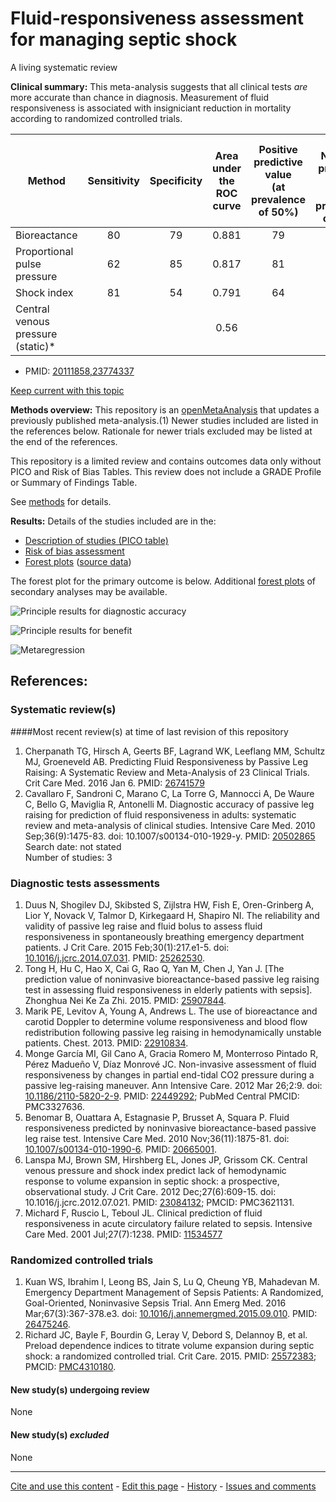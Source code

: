 # Fluid-responsiveness assessment for managing septic shock

A living systematic review

**Clinical summary:** This meta-analysis suggests that all clinical tests *are* more accurate than chance in diagnosis. Measurement of fluid responsiveness is associated with insigniciant reduction in mortality according to randomized controlled trials.

Method	| Sensitivity|Specificity| Area under the ROC curve|Positive predictive value</br>(at prevalence of 50%) | 1- Negative predictive value</br>(at prevalence of 50%)
| -------------------------- |:--:|:--:|:-----:|:--:|:--:|
Bioreactance	               | 80 | 79 | 0.881 | 79 | 80
Proportional pulse pressure  | 62 | 85 | 0.817 | 81 | 40
Shock index	                 | 81 | 54 | 0.791 | 64 | 26
Central venous pressure (static)*    |   |   | 0.56  |   |  
* PMID: [20111858,23774337](http://pubmed.gov/20111858,23774337)

[Keep current with this topic](Keep-up.md)

**Methods overview:** This repository is an [openMetaAnalysis](https://openmetaanalysis.github.io/) that updates a previously published meta-analysis.(1) Newer studies included are listed in the references below. Rationale for newer trials excluded may be listed at the end of the references. 

This repository is a limited review and contains outcomes data only without PICO and Risk of Bias Tables.  This review does not include a GRADE Profile or Summary of Findings Table.

See [methods](http://openmetaanalysis.github.io/methods.html) for details.

**Results:** Details of the studies included are in the:
* [Description of studies (PICO table)](../../tree/master/study-details/pico-table.md)
* [Risk of bias assessment](../../tree/master/study-details/risk-of-bias.md)
* [Forest plots](../../tree/master/forest-plots) ([source data](../../tree/master/data))

The forest plot for the primary outcome is below. Additional [forest plots](../../tree/master/forest-plots) of secondary analyses may be available. 

![Principle results for diagnostic accuracy](https://raw.githubusercontent.com/openMetaAnalysis/Fluid-responsiveness-assessed-noninvasively/master/forest-plots/Outcome-Primary.png "Principle results for diagnostic accuracy]")


![Principle results for benefit](https://raw.githubusercontent.com/openMetaAnalysis/Fluid-responsiveness-assessed-noninvasively/master/forest-plots/Outcome-Primary-Trials.png "Principle results for benefit]")


![Metaregression](https://raw.githubusercontent.com/openMetaAnalysis/Fluid-responsiveness-assessed-noninvasively/master/metaregression/Outcome-Primary.png "Principle results for benefit]")

References:
----------------------------------
### Systematic review(s)
####Most recent review(s) at time of last revision of this repository
1. Cherpanath TG, Hirsch A, Geerts BF, Lagrand WK, Leeflang MM, Schultz MJ, Groeneveld AB. Predicting Fluid Responsiveness by Passive Leg Raising: A Systematic Review and Meta-Analysis of 23 Clinical Trials. Crit Care Med. 2016 Jan 6. PMID: [26741579](http://pubmed.gov/26741579)
1. Cavallaro F, Sandroni C, Marano C, La Torre G, Mannocci A, De Waure C, Bello G, Maviglia R, Antonelli M. Diagnostic accuracy of passive leg raising for prediction of fluid responsiveness in adults: systematic review and meta-analysis of clinical studies. Intensive Care Med. 2010 Sep;36(9):1475-83. doi: 10.1007/s00134-010-1929-y. PMID: [20502865](http://pubmed.gov/20502865)<br/>Search date: not stated<br/>Number of studies: 3

### Diagnostic tests assessments
1. Duus N, Shogilev DJ, Skibsted S, Zijlstra HW, Fish E, Oren-Grinberg A, Lior Y, Novack V, Talmor D, Kirkegaard H, Shapiro NI. The reliability and validity of passive leg raise and fluid bolus to assess fluid responsiveness in spontaneously breathing emergency department patients. J Crit Care. 2015 Feb;30(1):217.e1-5. doi: [10.1016/j.jcrc.2014.07.031](http://dx.doi.org/10.1016/j.jcrc.2014.07.031). PMID: [25262530](http://pubmed.gov/25262530).
2. Tong H, Hu C, Hao X, Cai G, Rao Q, Yan M, Chen J, Yan J. [The prediction value of noninvasive bioreactance-based passive leg raising test in assessing fluid responsiveness in elderly patients with sepsis]. Zhonghua Nei Ke Za Zhi. 2015. PMID: [25907844](http://pubmed.gov/25907844).
3. Marik PE, Levitov A, Young A, Andrews L. The use of bioreactance and carotid Doppler to determine volume responsiveness and blood flow redistribution following passive leg raising in hemodynamically unstable patients. Chest. 2013. PMID: [22910834](http://pubmed.gov/22910834).
4. Monge García MI, Gil Cano A, Gracia Romero M, Monterroso Pintado R, Pérez Madueño V, Díaz Monrové JC. Non-invasive assessment of fluid responsiveness by changes in partial end-tidal CO2 pressure during a passive leg-raising maneuver.  Ann Intensive Care. 2012 Mar 26;2:9. doi: [10.1186/2110-5820-2-9](http://dx.doi.org/10.1186/2110-5820-2-9). PMID: [22449292](http://pubmed.gov/22449292); PubMed Central PMCID: PMC3327636.
5. Benomar B, Ouattara A, Estagnasie P, Brusset A, Squara P. Fluid responsiveness predicted by noninvasive bioreactance-based passive leg raise test. Intensive Care Med. 2010 Nov;36(11):1875-81. doi: [10.1007/s00134-010-1990-6](http://dx.doi.org/10.1007/s00134-010-1990-6). PMID: [20665001](http://pubmed.gov/20665001).
6. Lanspa MJ, Brown SM, Hirshberg EL, Jones JP, Grissom CK. Central venous pressure and shock index predict lack of hemodynamic response to volume expansion in septic shock: a prospective, observational study. J Crit Care. 2012 Dec;27(6):609-15. doi: 10.1016/j.jcrc.2012.07.021.  PMID: [23084132](http://pubmed.gov/23084132); PMCID: PMC3621131.
7. Michard F, Ruscio L, Teboul JL. Clinical prediction of fluid responsiveness in acute circulatory failure related to sepsis. Intensive Care Med. 2001 Jul;27(7):1238.  PMID: [11534577](http://pubmed.gov/11534577)

### Randomized controlled trials
1. Kuan WS, Ibrahim I, Leong BS, Jain S, Lu Q, Cheung YB, Mahadevan M. Emergency Department Management of Sepsis Patients: A Randomized, Goal-Oriented, Noninvasive Sepsis Trial. Ann Emerg Med. 2016 Mar;67(3):367-378.e3. doi:
[10.1016/j.annemergmed.2015.09.010](http://dx.doi.org/10.1016/j.annemergmed.2015.09.010). PMID: [26475246](http://pubmed.gov/26475246).
2. Richard JC, Bayle F, Bourdin G, Leray V, Debord S, Delannoy B, et al. Preload dependence indices to titrate volume expansion during septic shock: a randomized controlled trial. Crit Care. 2015. PMID: [25572383](http://pubmed.gov/25572383); PMCID: [PMC4310180](pubmedcentral.gov/PMC4310180).

#### New study(s) undergoing review
None

#### New study(s) *excluded* 
None

-------------------------------
[Cite and use this content](https://github.com/openMetaAnalysis/openMetaAnalysis.github.io/blob/master/reusing.MD)  - [Edit this page](../../edit/master/README.md) - [History](../../commits/master/README.md)  - 
[Issues and comments](../../issues?q=is%3Aboth+is%3Aissue)

